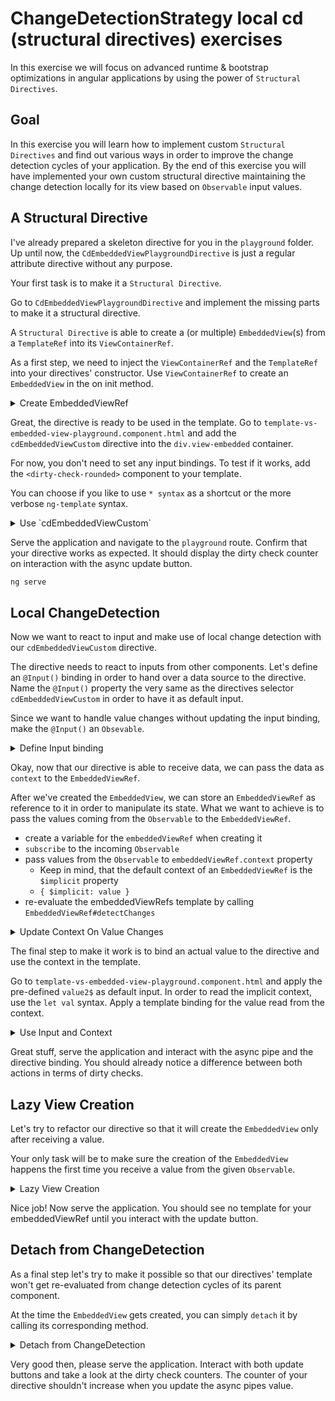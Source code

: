 # ChangeDetectionStrategy local cd (structural directives) exercises

In this exercise we will focus on advanced runtime & bootstrap optimizations in angular applications by using the power
of `Structural Directives`.

## Goal

In this exercise you will learn how to implement custom `Structural Directives` and find out various ways in order to
improve the change detection cycles of your application.
By the end of this exercise you will have implemented your own custom structural directive maintaining the change detection
locally for its view based on `Observable` input values.

## A Structural Directive

I've already prepared a skeleton directive for you in the `playground` folder.
Up until now, the `CdEmbeddedViewPlaygroundDirective` is just a regular attribute directive without any purpose. 

Your first task is to make it a `Structural Directive`.

Go to `CdEmbeddedViewPlaygroundDirective` and implement the missing parts to make it a structural directive.

A `Structural Directive` is able to create a (or multiple) `EmbeddedView`(s) from a `TemplateRef` into
its `ViewContainerRef`.

As a first step, we need to inject the `ViewContainerRef` and the `TemplateRef` into your directives' constructor.
Use `ViewContainerRef` to create an `EmbeddedView` in the on init method.

<details>
  <summary>Create EmbeddedViewRef</summary>

```ts
// cd-embedded-view-playground.directive.ts

constructor(
        private readonly templateRef: TemplateRef<any>,
        private readonly viewContainerRef: ViewContainerRef
) {}

ngOnInit(): void {
  const embeddedViewRef = this.viewContainerRef.createEmbeddedView(this.templateRef);
}

```
</details>

Great, the directive is ready to be used in the template. Go to `template-vs-embedded-view-playground.component.html`
and add the `cdEmbeddedViewCustom` directive into the `div.view-embedded` container.

For now, you don't need to set any input bindings. To test if it works, add the `<dirty-check-rounded>` component to your
template.

You can choose if you like to use `* syntax` as a shortcut or the more verbose `ng-template` syntax.

<details>
  <summary>Use `cdEmbeddedViewCustom`</summary>

```html
<!--template-vs-embedded-view-playground.component.html-->

<div class="view embedded">
  <div><strong>EmbeddedViewRef *cdEmbeddedViewCustom</strong></div>
  <!-- implement cdEmbeddedViewCustom here -->
  <ng-container *cdEmbeddedViewCustom>
    test
    <div>Dirty checks: <dirty-check-rounded></dirty-check-rounded></div>
  </ng-container>
</div>

```

</details>

Serve the application and navigate to the `playground` route. Confirm that your directive works as expected. It should
display the dirty check counter on interaction with the async update button.

```bash
ng serve
```

## Local ChangeDetection

Now we want to react to input and make use of local change detection with our `cdEmbeddedViewCustom` directive.

The directive needs to react to inputs from other components. Let's define an `@Input()` binding in order to hand over
a data source to the directive. Name the `@Input()` property the very same as the directives selector
`cdEmbeddedViewCustom` in order to have it as default input.

Since we want to handle value changes without updating the input binding, make the `@Input()` an `Obsevable`.

<details>
  <summary>Define Input binding</summary>

```ts
// cd-embedded-view-playground.directive.ts

@Input() cdEmbeddedViewCustom: Observable<any>;

```

</details>

Okay, now that our directive is able to receive data, we can pass the data as `context` to the `EmbeddedViewRef`.

After we've created the `EmbeddedView`, we can store an `EmbeddedViewRef` as reference to it in order to manipulate its
state.
What we want to achieve is to pass the values coming from the `Observable` to the `EmbeddedViewRef`.

* create a variable for the `embeddedViewRef` when creating it
* `subscribe` to the incoming `Observable`
* pass values from the `Observable` to `embeddedViewRef.context` property
  * Keep in mind, that the default context of an `EmbeddedViewRef` is the `$implicit` property
  * `{ $implicit: value }`
* re-evaluate the embeddedViewRefs template by calling `EmbeddedViewRef#detectChanges`


<details>
  <summary>Update Context On Value Changes</summary>

```ts
// cd-embedded-view-playground.directive.ts

ngOnInit() {
  // reference to EmbeddedViewRef
  const eRef = this.viewContainer.createEmbeddedView(this.templateRef);
  // subscribe to input
  this.subscription = this.cdEmbeddedViewCustom.subscribe(v => {
    // set implicit value
    eRef.context = { $implicit: v };
    // re-evaluate template
    eRef.detectChanges();
  });
}

```

</details>

The final step to make it work is to bind an actual value to the directive and use the context in the template.

Go to `template-vs-embedded-view-playground.component.html` and apply the pre-defined `value2$` as default input.
In order to read the implicit context, use the `let val` syntax.
Apply a template binding for the value read from the context.

<details>
  <summary>Use Input and Context</summary>

```hml
<!-- template-vs-embedded-view-playground.component.html -->

<ng-container *cdEmbeddedViewCustom="value2$; let val">
    {{ val }}
    <div>Dirty checks: <dirty-check-rounded></dirty-check-rounded></div>
</ng-container>
```
</details>

Great stuff, serve the application and interact with the async pipe and the directive binding. You should already notice
a difference between both actions in terms of dirty checks.

## Lazy View Creation

Let's try to refactor our directive so that it will create the `EmbeddedView` only after receiving a value.

Your only task will be to make sure the creation of the `EmbeddedView` happens the first time you receive a value from
the given `Observable`.

<details>
  <summary>Lazy View Creation</summary>

```ts
// cd-embedded-view-playground.directive.ts

let eRef: EmbeddedViewRef<any>;
    this.subscription = this.cdEmbeddedViewCustom.subscribe(v => {
      if (!eRef) {
        eRef = this.viewContainer.createEmbeddedView(this.templateRef);
      }
      eRef.context = { $implicit: v };
      eRef.detectChanges();
});

```
</details>

Nice job! Now serve the application. You should see no template for your embeddedViewRef until you interact with the
update button.

## Detach from ChangeDetection

As a final step let's try to make it possible so that our directives' template won't get re-evaluated from change detection
cycles of its parent component.

At the time the `EmbeddedView` gets created, you can simply `detach` it by calling its corresponding method.

<details>
  <summary>Detach from ChangeDetection</summary>

```ts
// cd-embedded-view-playground.directive.ts

let eRef: EmbeddedViewRef<any>;
this.subscription = this.cdEmbeddedViewCustom.subscribe((v) => {
  if (!eRef) {
    eRef = this.viewContainer.createEmbeddedView(this.templateRef);
    // detach
    eRef.detach();
  }
  eRef.context = { $implicit: v };
  eRef.detectChanges();
});
```
</details>

Very good then, please serve the application. Interact with both update buttons and take a look at the dirty check counters.
The counter of your directive shouldn't increase when you update the async pipes value.

